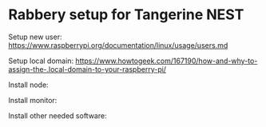 # Rabbery setup for Tangerine NEST

Setup new user: https://www.raspberrypi.org/documentation/linux/usage/users.md

Setup local domain: https://www.howtogeek.com/167190/how-and-why-to-assign-the-.local-domain-to-your-raspberry-pi/

Install node:

Install monitor:

Install other needed software:


